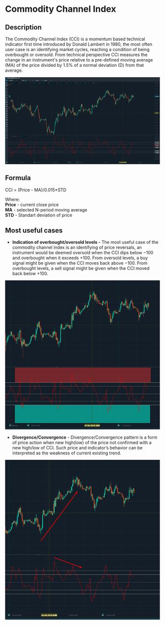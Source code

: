 # Commodity Channel Index

## Description

The Commodity Channel Index​ \(CCI\) is a momentum based technical indicator first time introduced by Donald Lambert in 1980, the most often user case is an identifying market cycles, reaching a condition of being overbought or oversold. From technical perspective CCI measures the change in an instrument's price relative to a pre-defined moving average \(MA\) of the price divided by 1.5% of a normal deviation \(D\) from that average.

![](../../../../.gitbook/assets/image-46.png)

## Formula

CCI = \(Price - MA\)/0.015\*STD

Where:  
**Price** - current close price  
**MA** - selected N-period moving average  
**STD** - Standart deviation of price

## Most useful cases

* **Indication of overbought/oversold levels -**   The most useful case of the commodity channel index is an identifying of price reversals, an instrument would be deemed oversold when the CCI dips below −100 and overbought when it exceeds +100. From oversold levels, a buy signal might be given when the CCI moves back above −100. From overbought levels, a sell signal might be given when the CCI moved back below +100.

![](../../../../.gitbook/assets/image-42.png)

* **Divergence/Convergence** - Divergence/Convergence pattern is a form of price action when new high\(low\) of the price not confirmed with a new high/low of  CCI. Such price and indicator’s behavior can be interpreted as the weakness of current existing trend.

![](../../../../.gitbook/assets/image-14%20%281%29.png)

